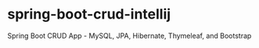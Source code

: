 # spring-boot-crud-intellij
Spring Boot CRUD App - MySQL, JPA, Hibernate, Thymeleaf, and Bootstrap

